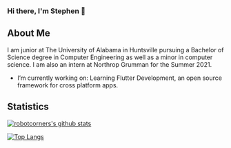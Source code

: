 ### Hi there, I'm Stephen 👋

## About Me
I am junior at The University of Alabama in Huntsville pursuing a Bachelor of Science degree in Computer Engineering as well as a minor in computer science. I am also an intern at Northrop Grumman for the Summer 2021.
- I’m currently working on: Learning Flutter Development, an open source framework for cross platform apps.

## Statistics
[![robotcorners's github stats](https://github-readme-stats.vercel.app/api?username=robotcorner&theme=radical)](https://github.com/anuraghazra/github-readme-stats)

[![Top Langs](https://github-readme-stats.vercel.app/api/top-langs/?username=robotcorner&theme=radical&layout=compact)](https://github.com/anuraghazra/github-readme-stats)
